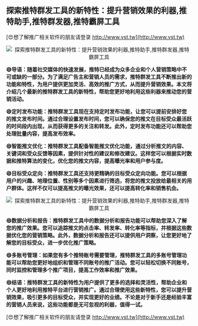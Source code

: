 ## **探索推特群发工具的新特性：提升营销效果的利器,推特助手,推特群发器,推特霸屏工具**

[😍想了解推广相关软件的朋友请登录 http://www.vst.tw](http://www.vst.tw)

 <center><img src="https://vst.tw/MP4/tuiguang/png/1.png" alt="探索推特群发工具的新特性：提升营销效果的利器,推特助手,推特群发器,推特霸屏工具"></center>

**😄导语：随着社交媒体的快速发展，推特已经成为众多企业和个人营销策略中不可或缺的一部分。为了满足广告主和营销人员的需求，推特群发工具不断推出新的功能和特性，为用户提供更加灵活、高效的推广方式，从而提升营销效果。本文将介绍几个最新的推特群发工具的新特性，帮助您更好地利用这些利器来推动您的营销活动。**

**😄定时发布功能：推特群发工具现在支持定时发布功能，让您可以提前安排好您的推文发布时间。通过合理设置发布时间，您可以确保您的推文在目标受众最活跃的时间段内出现，从而获得更多的关注和转发。此外，定时发布功能还可以帮助您处理批量内容，提高发布效率。**

**😄智能推文优化：推特群发工具配备智能推文优化功能，通过分析推文的内容、关键词和受众反馈等因素，提供针对性的建议和修改建议。这样您可以根据实时数据和推特算法的变化，优化您的推文内容，提高曝光率和用户参与度。**

**😄目标受众定向：推特群发工具还支持更精确的目标受众定向功能。您可以根据用户的兴趣、地理位置、性别等多个因素进行筛选，将您的推文投放给最相关的用户群体。这样不仅可以提高推文的曝光效果，还可以提高转化率和销售机会。**

 <center><img src="https://vst.tw/MP4/tuiguang/png/7.png" alt="探索推特群发工具的新特性：提升营销效果的利器,推特助手,推特群发器,推特霸屏工具"></center>

**😄数据分析和报告：推特群发工具中的数据分析和报告功能可以帮助您深入了解您的推广效果。您可以追踪推文的点击率、转发率、转化率等指标，并根据这些数据优化您的营销策略。此外，数据分析和报告还可以提供用户洞察，让您更好地了解您的目标受众，进一步优化推广策略。**

**😄多账号管理：如果您有多个推特账号需要管理，推特群发工具的多账号管理功能可以帮助您更好地组织和管理不同账号的推广活动。您可以轻松切换不同账号，同时监控和管理多个推广项目，提高工作效率和推广效果。**

**😄结语：推特群发工具的新特性为用户提供了更多的选择和灵活性，帮助企业和个人更好地利用推特平台进行营销推广。通过合理使用这些新特性，您可以提升营销效果，吸引更多的目标受众，并实现更好的业绩。不论是对于新手还是经验丰富的营销人员来说，这些功能都是无可忽视的利器，值得一试。**

[😍想了解推广相关软件的朋友请登录 http://www.vst.tw](http://www.vst.tw)



